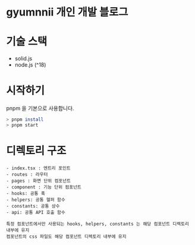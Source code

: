 # gyumnnii 개인 개발 블로그

# 기술 스택

- solid.js
- node.js (^18)

# 시작하기

pnpm 을 기본으로 사용합니다.

```sh
> pnpm install
> pnpm start
```

# 디렉토리 구조

```
- index.tsx : 엔트리 포인트
- routes : 라우터
- pages : 화면 단위 컴포넌트
- component : 기능 단위 컴포넌트
- hooks: 공통 훅
- helpers: 공통 헬퍼 함수
- constants: 공통 상수
- api: 공통 API 호출 함수

특정 컴포넌트에서만 사용되는 hooks, helpers, constants 는 해당 컴포넌트 디렉토리 내부에 유지
컴포넌트의 css 파일도 해당 컴포넌트 디렉토리 내부에 유지
```
